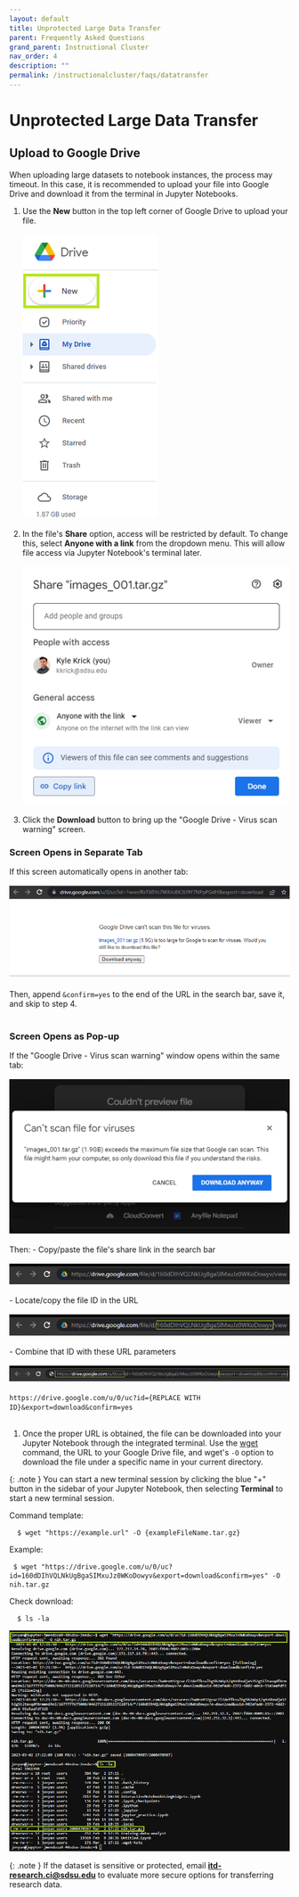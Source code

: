 ```yaml
---
layout: default
title: Unprotected Large Data Transfer
parent: Frequently Asked Questions
grand_parent: Instructional Cluster
nav_order: 4
description: ""
permalink: /instructionalcluster/faqs/datatransfer
---
```


# Unprotected Large Data Transfer

## Upload to Google Drive
When uploading large datasets to notebook instances, the process may timeout. In this case, it is recommended to upload your file into Google Drive and download it from the terminal in Jupyter Notebooks.


1. Use the **New** button in the top left corner of Google Drive to upload your file. <br/><br/>
![Google Drive Upload](/images/instructionalcluster/faq-datatransfer1.png) <br/><br/>
1. In the file's **Share** option, access will be restricted by default. To change this, select **Anyone with a link** from the dropdown menu. This will allow file access via Jupyter Notebook's terminal later. <br/><br/>
![Share Access](/images/instructionalcluster/faq-datatransfer2.png)<br/><br/>
1. Click the **Download** button to bring up the "Google Drive - Virus scan warning" screen. <br/>
### Screen Opens in Separate Tab <br/>
If this screen automatically opens in another tab: <br/><br/>
![Virus scan warning (Separate Tab)](/images/instructionalcluster/faq-datatransfer3.png) <br/><br/>
Then, append `&confirm=yes` to the end of the URL in the search bar, save it, and skip to step 4. <br/><br/>
### Screen Opens as Pop-up <br/>
If the "Google Drive - Virus scan warning" window opens within the same tab: <br/><br/>
![Virus scan warning (Same Tab)](/images/instructionalcluster/faq-datatransfer4.png) <br/><br/>
Then:
    - Copy/paste the file's share link in the search bar <br/><br/>
    ![URL View Mode](/images/instructionalcluster/faq-datatransfer6.png) <br/><br/>
    - Locate/copy the file ID in the URL <br/><br/>
    ![File ID in URL](/images/instructionalcluster/faq-datatransfer7.png) <br/><br/>
    - Combine that ID with these URL parameters <br/><br/>
        ![URL Download Mode](/images/instructionalcluster/faq-datatransfer9.png) <br/><br/>
        `https://drive.google.com/u/0/uc?id={REPLACE WITH ID}&export=download&confirm=yes`<br/><br/>
1. Once the proper URL is obtained, the file can be downloaded into your Jupyter Notebook through the integrated terminal. Use the <a href="https://www.gnu.org/software/wget/" target="_blank">wget</a> command, the URL to your Google Drive file, and wget's `-O` option to download the file under a specific name in your current directory. <br/>

{: .note }
You can start a new terminal session by clicking the blue "+" button in the sidebar of your Jupyter Notebook, then selecting **Terminal** to start a new terminal session. 

Command template: 
```
  $ wget "https://example.url" -O {exampleFileName.tar.gz}
```
Example: 
```
 $ wget "https://drive.google.com/u/0/uc?id=160dDIhVQLNkUgBgaSIMxuJz0WKoDowyv&export=download&confirm=yes" -O nih.tar.gz
```
Check download:
```
  $ ls -la
```

![Download in Terminal](/images/instructionalcluster/faq-datatransfer5.png)

{: .note }
If the dataset is sensitive or protected, email **itd-research.ci@sdsu.edu** to evaluate more secure options for transferring research data.
